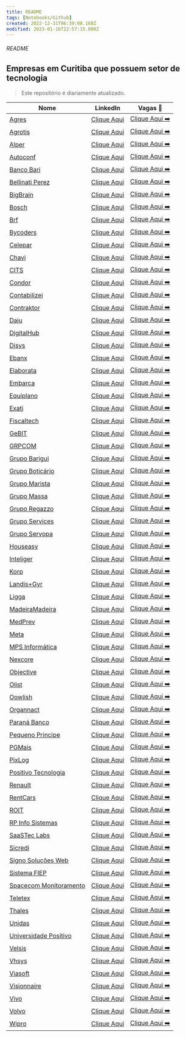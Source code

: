```yaml
---
title: README
tags: [Notebooks/Github]
created: 2022-12-31T06:39:08.160Z
modified: 2023-01-16T22:57:15.008Z
---
```


###### README

## Empresas em Curitiba que possuem setor de tecnologia

> Este repositório é diariamente atualizado.

| Nome                                                          | LinkedIn                                                                                    | Vagas 🔗                                                                                                                                                                                     |
| ------------------------------------------------------------- | ------------------------------------------------------------------------------------------- | -------------------------------------------------------------------------------------------------------------------------------------------------------------------------------------------- |
| [Agres](https://agres.com.br/)                                | [Clique Aqui](https://www.linkedin.com/company/agresagricultura)                            | [Clique Aqui ➡️](https://agres.com.br/oportunidades/)                                                                                                                                        |
| [Agrotis](https://www.agrotis.com/)                           | [Clique Aqui](https://www.linkedin.com/company/softwareagrotis/)                            | [Clique Aqui ➡️](https://agrotis.gupy.io/)                                                                                                                                                   |
| [Alper](https://agenciaalper.com.br)                          | [Clique Aqui](https://www.linkedin.com/company/agencia-alper/)                              | [Clique Aqui ➡️](https://agenciaalper.com.br/trabalhe-conosco/)                                                                                                                              |
| [Autoconf](https://autoconf.com.br/)                          | [Clique Aqui](https://www.linkedin.com/company/autoconf)                                    | [Clique Aqui ➡️](https://www.linkedin.com/company/autoconf/jobs/)                                                                                                                            |
| [Banco Bari](https://bancobari.com.br/)                       | [Clique Aqui](https://www.linkedin.com/company/bancobari/)                                  | [Clique Aqui ➡️](https://www.linkedin.com/company/bancobari/jobs/)                                                                                                                           |
| [Bellinati Perez](https://www.bellinatiperez.com.br/)         | [Clique Aqui](https://www.linkedin.com/company/bellinati-perez/)                            | [Clique Aqui ➡️](https://jobs.kenoby.com/bellinati)                                                                                                                                          |
| [BigBrain](bigbrain.com.br)                                   | [Clique Aqui](www.linkedin.com/company/bigbrain)                                            | [Clique Aqui ➡️](bigbrain.gupy.io)                                                                                                                                                           |
| [Bosch](https://www.bosch.com.br)                             | [Clique Aqui](https://www.linkedin.com/company/bosch/)                                      | [Clique Aqui ➡️](https://careers.smartrecruiters.com/BoschGroup/brazil)                                                                                                                      |
| [Brf](brf-global.com/)                                        | [Clique Aqui](www.linkedin.com/company/brf)                                                 | [Clique Aqui ➡️](https://talents.brf.com/search/?createNewAlert=false&q=&locationsearch=Curitiba)                                                                                            |
| [Bycoders](https://www.bycoders.com.br)                       | [Clique Aqui](https://www.linkedin.com/company/bycoders-tecnologia/)                        | [Clique Aqui ➡️](https://www.bycoders.com.br/careers)                                                                                                                                        |
| [Celepar](https://www.celepar.pr.gov.br/)                     | [Clique Aqui](https://www.linkedin.com/company/celeparcomunica/)                            | [Clique Aqui ➡️](https://www4.pr.gov.br/gee/jsp/frm_busca_vagas.jsp)                                                                                                                         |
| [Chavi](https://chavi.com.br)                                 | [Clique Aqui](https://www.linkedin.com/company/chavidigital/)                               | [Clique Aqui ➡️](https://chavi.com.br/trabalhe-conosco/)                                                                                                                                     |
| [CITS](www.cits.br)                                           | [Clique Aqui](www.linkedin.com/company/cits)                                                | [Clique Aqui ➡️](https://www.cits.br/webp/vagas)                                                                                                                                             |
| [Condor](https://www.condor.com.br/)                          | [Clique Aqui](https://www.linkedin.com/company/redecondor)                                  | [Clique Aqui ➡️](https://www.linkedin.com/company/redecondor/jobs/)                                                                                                                          |
| [Contabilizei](https://www.contabilizei.com.br/)              | [Clique Aqui](https://www.linkedin.com/company/contabilizei)                                | [Clique Aqui ➡️](https://contabilizei.gupy.io/)                                                                                                                                              |
| [Contraktor](contraktor.com.br)                               | [Clique Aqui](www.linkedin.com/company/contraktor)                                          | [Clique Aqui ➡️](contraktor.abler.com.br)                                                                                                                                                    |
| [Daju](https://www.daju.com.br/)                              | [Clique Aqui](https://www.linkedin.com/company/lojas-daju/)                                 | [Clique Aqui ➡️](https://lojasdaju.abler.com.br/)                                                                                                                                            |
| [DigitalHub](www.digitalhub.com.br/carreiras/nossas-vagas/)   | [Clique Aqui](https://www.linkedin.com/company/digital-hub-adobe-magento-solution-partner/) | [Clique Aqui ➡️](https://www.digitalhub.com.br/trabalhe-conosco/)                                                                                                                            |
| [Disys](brazil.disys.com)                                     | [Clique Aqui](www.linkedin.com/company/disys_brasil)                                        | [Clique Aqui ➡️](https://brazil.disys.com/carreiras/)                                                                                                                                        |
| [Ebanx](https://business.ebanx.com/pt-br/)                    | [Clique Aqui](https://www.linkedin.com/company/ebanx/)                                      | [Clique Aqui ➡️](https://boards.greenhouse.io/ebanx)                                                                                                                                         |
| [Elaborata](www.elaborata.com.br)                             | [Clique Aqui](www.linkedin.com/company/elaboratatreinamentos/)                              | [Clique Aqui ➡️](https://www.elaborata.com.br/vagas)                                                                                                                                         |
| [Embarca](https://www.embarca.ai/)                            | [Clique Aqui](https://www.linkedin.com/company/embarcabrasil/)                              | [Clique Aqui ➡️](https://embarca.abler.com.br/)                                                                                                                                              |
| [Equiplano](https://www.equiplano.com.br/index.php)           | [Clique Aqui](https://www.linkedin.com/company/equiplano/)                                  | [Clique Aqui ➡️](https://equiplanosistemas.solides.jobs/)                                                                                                                                    |
| [Exati](https://exati.com.br/)                                | [Clique Aqui](https://www.linkedin.com/company/exati-tecnologia/)                           | [Clique Aqui ➡️](https://exati.solides.jobs/)                                                                                                                                                |
| [Fiscaltech](fiscaltech.com.br)                               | [Clique Aqui](www.linkedin.com/company/fiscal-tecnologia-e-automacao)                       | [Clique Aqui ➡️](fiscaltech.gupy.io)                                                                                                                                                         |
| [GeBIT](gebitsoftware.com.br)                                 | [Clique Aqui](www.linkedin.com/company/gebit)                                               | [Clique Aqui ➡️](https://gebitsoftware.com.br/faca-parte/)                                                                                                                                   |
| [GRPCOM](https://www.grpcom.com.br/)                          | [Clique Aqui](https://www.linkedin.com/company/grpcom)                                      | [Clique Aqui ➡️](https://grpcom.gupy.io/)                                                                                                                                                    |
| [Grupo Barigui](https://www.grupobarigui.com.br/)             | [Clique Aqui](https://www.linkedin.com/company/grupo-barigui/)                              | [Clique Aqui ➡️](https://grupobarigui.abler.com.br/)                                                                                                                                         |
| [Grupo Boticário](https://www.grupoboticario.com.br/)         | [Clique Aqui](https://www.linkedin.com/company/grupo-boticario/)                            | [Clique Aqui ➡️](https://grupoboticario.gupy.io/)                                                                                                                                            |
| [Grupo Marista](http://www.grupomarista.org.br)               | [Clique Aqui](https://www.linkedin.com/company/grupo-marista/)                              | [Clique Aqui ➡️](https://jobs.kenoby.com/grupomarista)                                                                                                                                       |
| [Grupo Massa](https://grupomassa.com.br/)                     | [Clique Aqui](https://www.linkedin.com/company/grupo-massa)                                 | [Clique Aqui ➡️](https://jobs.kenoby.com/grupomassa)                                                                                                                                         |
| [Grupo Regazzo](www.regazzo.com.br)                           | [Clique Aqui](www.linkedin.com/company/gruporegazzo)                                        | [Clique Aqui ➡️](www.linkedin.com/company/gruporegazzo/jobs/)                                                                                                                                |
| [Grupo Services](https://gruposervices.com.br/)               | [Clique Aqui](https://www.linkedin.com/company/gruposervicesbywebhelp/)                     | [Clique Aqui ➡️](https://www.linkedin.com/company/gruposervicesbywebhelp/jobs/)                                                                                                              |
| [Grupo Servopa](http://gruposervopa.com.br/)                  | [Clique Aqui](https://www.linkedin.com/company/grupo-servopa/)                              | [Clique Aqui ➡️](https://servopa.gupy.io/)                                                                                                                                                   |
| [Houseasy](http://www.houseasy.net)                           | [Clique Aqui](www.linkedin.com/company/houseasy)                                            | [Clique Aqui ➡️](https://web.houseasy.net/trabalhe-conosco)                                                                                                                                  |
| [Inteliger](www.inteliger.com.br)                             | [Clique Aqui](https://www.linkedin.com/company/inteliger/)                                  | [Clique Aqui ➡️](https://www.inteliger.com.br/vagas-inteliger.html)                                                                                                                          |
| [Korp](http://www.korp.com.br/)                               | [Clique Aqui](https://www.linkedin.com/company/viasoft-korp/)                               | [Clique Aqui ➡️](https://korp.gupy.io/)                                                                                                                                                      |
| [Landis+Gyr](www.landisgyr.com)                               | [Clique Aqui](www.linkedin.com/company/landis)                                              | [Clique Aqui ➡️](https://careers.landisgyr.com/search/?createNewAlert=false&q=&locationsearch=Curitiba&optionsFacetsDD_country=&optionsFacetsDD_customfield1=&optionsFacetsDD_customfield2=) |
| [Ligga](https://liggavc.com.br/)                              | [Clique Aqui](https://www.linkedin.com/company/liggavc)                                     | [Clique Aqui ➡️](https://liggatelecom.gupy.io/)                                                                                                                                              |
| [MadeiraMadeira](https://www.madeiramadeira.com.br/)          | [Clique Aqui](https://www.linkedin.com/company/madeiramadeira/)                             | [Clique Aqui ➡️](https://madeiracarreira.gupy.io/)                                                                                                                                           |
| [MedPrev](https://medprev.online/)                            | [Clique Aqui](www.linkedin.com/company/medprev/)                                            | [Clique Aqui ➡️](vagasmedprevonline.solides.jobs)                                                                                                                                            |
| [Meta](https://www.meta.com.br/)                              | [Clique Aqui](https://www.linkedin.com/company/metaoficial)                                 | [Clique Aqui ➡️](https://www.linkedin.com/company/metaoficial/jobs/)                                                                                                                         |
| [MPS Informática](https://www.mps.com.br/)                    | [Clique Aqui](https://www.linkedin.com/company/mps-informatica-ltda)                        | [Clique Aqui ➡️](https://www.linkedin.com/company/mps-informatica-ltda/jobs/)                                                                                                                |
| [Nexcore](https://nexcore.com.br)                             | [Clique Aqui](https://www.linkedin.com/company/nexcore-tecnologia)                          | [Clique Aqui ➡️](https://nexcore.com.br/trabalhe-conosco/)                                                                                                                                   |
| [Objective](www.objective.com.br)                             | [Clique Aqui](www.linkedin.com/company/objectivebr)                                         | [Clique Aqui ➡️](www.objective.com.br/trabalhe-conosco/)                                                                                                                                     |
| [Olist](https://olist.com)                                    | [Clique Aqui](https://www.linkedin.com/company/olist/)                                      | [Clique Aqui ➡️](https://olist.gupy.io/)                                                                                                                                                     |
| [Oowlish](www.oowlish.com)                                    | [Clique Aqui](https://www.linkedin.com/company/oowlish)                                     | [Clique Aqui ➡️](https://jobs.lever.co/oowlish)                                                                                                                                              |
| [Organnact](www.organnact.com.br)                             | [Clique Aqui](www.linkedin.com/company/organnact/)                                          | [Clique Aqui ➡️](https://organnact.abler.com.br/)                                                                                                                                            |
| [Paraná Banco](https://site.paranabanco.com.br/)              | [Clique Aqui](https://www.linkedin.com/company/paran-banco-s-a/)                            | [Clique Aqui ➡️](https://jobs.quickin.io/paranabanco/jobs)                                                                                                                                   |
| [Pequeno Principe](pequenoprincipe.org.br/hospital/)          | [Clique Aqui](https://www.linkedin.com/company/hospitalpequenoprincipe/)                    | [Clique Aqui ➡️](https://trabalheconosco.vagas.com.br/hpp)                                                                                                                                   |
| [PGMais](pgmais.com.br)                                       | [Clique Aqui](www.linkedin.com/company/pgmais/)                                             | [Clique Aqui ➡️](https://pgmais.com.br/trabalhe-conosco/)                                                                                                                                    |
| [PixLog](https://pixlog.com.br/)                              | [Clique Aqui](https://www.linkedin.com/company/pixlog/)                                     | [Clique Aqui ➡️](https://www.linkedin.com/company/pixlog/jobs)                                                                                                                               |
| [Positivo Tecnologia](https://www.positivotecnologia.com.br/) | [Clique Aqui](https://www.linkedin.com/company/positivo-tecnologia)                         | [Clique Aqui ➡️](https://positivotecnologia.gupy.io/)                                                                                                                                        |
| [Renault](https://www.renault.com.br/)                        | [Clique Aqui](https://www.linkedin.com/company/renaultgroup/)                               | [Clique Aqui ➡️](https://jobs.kenoby.com/renaultbrasil/)                                                                                                                                     |
| [RentCars](rentcars.com)                                      | [Clique Aqui](www.linkedin.com/company/rentcars)                                            | [Clique Aqui ➡️](https://careers.rentcars.com/#jobs)                                                                                                                                         |
| [ROIT](https://roit.com.br/)                                  | [Clique Aqui](https://www.linkedin.com/company/roit-ai/)                                    | [Clique Aqui ➡️](https://www.glassdoor.com.br/Vagas/ROIT-Vagas-E2492726.htm)                                                                                                                 |
| [RP Info Sistemas](www.rpinfo.com.br)                         | [Clique Aqui](www.linkedin.com/company/rpinfosistemas)                                      | [Clique Aqui ➡️](www.linkedin.com/company/rpinfosistemas/jobs/)                                                                                                                              |
| [SaaSTec Labs](www.saastecerp.com.br)                         | [Clique Aqui](www.linkedin.com/company/saastec)                                             | [Clique Aqui ➡️](https://www.saastecerp.com.br/trabalhe-conosco/)                                                                                                                            |
| [Sicredi](www.sicredi.com.br)                                 | [Clique Aqui](www.linkedin.com/company/sicredi)                                             | [Clique Aqui ➡️](https://sicredi.gupy.io/)                                                                                                                                                   |
| [Signo Soluções Web](https://site.signoweb.com.br/)           | [Clique Aqui](https://www.linkedin.com/company/signoweb/)                                   | [Clique Aqui ➡️](https://signoweb.abler.com.br/)                                                                                                                                             |
| [Sistema FIEP](https://www.sistemafiep.org.br/)               | [Clique Aqui](https://www.linkedin.com/company/sistemafiep/)                                | [Clique Aqui ➡️](https://jobs.jobconvo.com/pt-br/careers/sistema-fiep/35ad6a0f-51a9-4b5f-b1fe-154124819dfd/)                                                                                 |
| [Spacecom Monitoramento](https://www.spacecom.com.br/)        | [Clique Aqui](https://www.linkedin.com/company/spacecomm/)                                  | [Clique Aqui ➡️](https://spacecom.solides.jobs/)                                                                                                                                             |
| [Teletex](teletex.com.br)                                     | [Clique Aqui](www.linkedin.com/company/teletex)                                             | [Clique Aqui ➡️](https://teletex.gupy.io/)                                                                                                                                                   |
| [Thales](www.thalesgroup.com/)                                | [Clique Aqui](www.linkedin.com/company/thales)                                              | [Clique Aqui ➡️](https://thales.wd3.myworkdayjobs.com/en-US/Careers/jobs?locationCountry=1a29bb1357b240ab99a2fa755cc87c0e)                                                                   |
| [Unidas](www.unidas.com.br)                                   | [Clique Aqui](www.linkedin.com/company/unidas/)                                             | [Clique Aqui ➡️](https://unidas.gupy.io/)                                                                                                                                                    |
| [Universidade Positivo](up.edu.br)                            | [Clique Aqui](https://www.linkedin.com/school/universidadepositivo)                         | [Clique Aqui ➡️](https://up.gupy.io/)                                                                                                                                                        |
| [Velsis](velsis.com.br)                                       | [Clique Aqui](www.linkedin.com/company/velsis)                                              | [Clique Aqui ➡️](https://velsis.com.br/form/trabalhe-conosco/)                                                                                                                               |
| [Vhsys](https://www.vhsys.com.br/)                            | [Clique Aqui](https://www.linkedin.com/company/vhsys/)                                      | [Clique Aqui ➡️](https://vhsys.gupy.io/)                                                                                                                                                     |
| [Viasoft ](https://viasoft.com.br)                            | [Clique Aqui](https://www.linkedin.com/company/viasoftoficial/)                             | [Clique Aqui ➡️](https://viasoft.gupy.io/)                                                                                                                                                   |
| [Visionnaire](www.visionnaire.com.br)                         | [Clique Aqui](https://www.linkedin.com/company/visionnaire-/)                               | [Clique Aqui ➡️](https://visionnaire.abler.com.br/)                                                                                                                                          |
| [Vivo](www.vivo.com.br)                                       | [Clique Aqui](www.linkedin.com/company/vivo-telefonicabr)                                   | [Clique Aqui ➡️](https://vivodigital.gupy.io/)                                                                                                                                               |
| [Volvo](https://www.volvocars.com/br)                         | [Clique Aqui](https://www.linkedin.com/company/volvo-group/)                                | [Clique Aqui ➡️](https://www.volvogroup.com/br/careers/job-openings.html#page=1&countries=Brazil)                                                                                            |
| [Wipro](https://www.wipro.com/)                               | [Clique Aqui](https://www.linkedin.com/company/wipro)                                       | [Clique Aqui ➡️](https://careers.wipro.com/careers-home/jobs?stretchUnits=KILOMETERS&stretch=10&location=Curitiba&lat=-25.42778&lng=-49.27306&woe=7)                                         |

